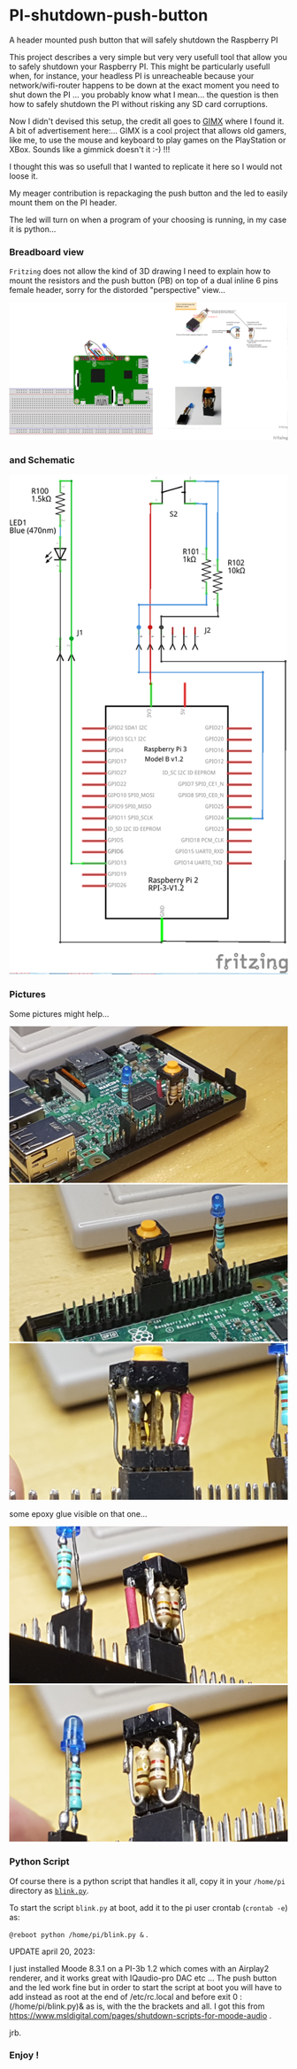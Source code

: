 # PI-shutdown-push-button
A header mounted push button that will safely shutdown the Raspberry PI

This project describes a very simple but very very usefull tool that allow you to safely shutdown your Raspberry PI. This might be particularly usefull when, for instance, your headless PI is unreacheable because your network/wifi-router happens to be down at the exact moment you need to shut down the PI ... you probably know what I mean... the question is then how to safely shutdown the PI without risking any SD card corruptions. 

Now I didn't devised this setup, the credit all goes to [GIMX](https://gimx.fr/wiki/index.php?title=RPi#Autostart_GIMX_at_boot_without_GUI) where I found it. A bit of advertisement here:... GIMX is a cool project that allows old gamers, like me, to use the mouse and keyboard to play games on the PlayStation or XBox. Sounds like a gimmick doesn't it :-) !!!

I thought this was so usefull that I wanted to replicate it here so I would not loose it. 

My meager contribution is repackaging the push button and the led to easily mount them on the PI header.

The led will turn on when a program of your choosing is running, in my case it is python...

### Breadboard view

`Fritzing` does not allow the kind of 3D drawing I need to explain how to mount the resistors and the push button (PB) on top of a dual inline 6 pins female header, sorry for the distorded "perspective" view...

![PI_header_BP_led](https://github.com/jeanrocco/PI-shutdown-push-button/blob/master/PI_Header_PB_LED_bb1.png)

### and Schematic

![schematic](https://github.com/jeanrocco/PI-shutdown-push-button/blob/master/PI_Header_PB_LED_schem.png)

### Pictures

Some pictures might help...

![picture1](https://github.com/jeanrocco/PI-shutdown-push-button/blob/master/20180928_173451.jpg)
![picture2](https://github.com/jeanrocco/PI-shutdown-push-button/blob/master/20180928_173256.jpg)
![picture3](https://github.com/jeanrocco/PI-shutdown-push-button/blob/master/20180928_173220.jpg)

some epoxy glue visible on that one...

![picture4](https://github.com/jeanrocco/PI-shutdown-push-button/blob/master/20180928_172805.jpg)
![picture5](https://github.com/jeanrocco/PI-shutdown-push-button/blob/master/20180928_172744.jpg)


### Python Script

Of course there is a python script that handles it all, copy it in your `/home/pi` directory as [`blink.py`](https://github.com/jeanrocco/PI-shutdown-push-button/blob/master/blink.py.github). 

To start the script `blink.py` at boot, add it to the pi user crontab (`crontab -e`) as:
  
  `@reboot python /home/pi/blink.py &` .
  
  UPDATE april 20, 2023:
  
  I just installed Moode 8.3.1 on a PI-3b 1.2 which comes with an Airplay2 renderer, and it works great with IQaudio-pro DAC etc ... The push button and the led work fine but in order to start the script at boot you will have to add instead as root at the end of  /etc/rc.local and before exit 0 : (/home/pi/blink.py)& as is, with the the brackets and all. I got this from https://www.msldigital.com/pages/shutdown-scripts-for-moode-audio .
  
  jrb.
  

### Enjoy !
